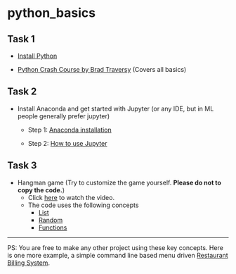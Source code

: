 # python_basics

## Task 1

- [Install Python](https://www.youtube.com/watch?v=wp15jyylSEQ)

- [Python Crash Course by Brad Traversy](https://www.youtube.com/watch?v=JJmcL1N2KQs&t=101s) (Covers all basics)

## Task 2

- Install Anaconda and get started with Jupyter (or any IDE, but in ML people generally prefer jupyter)

   - Step 1: [Anaconda installation](https://www.anaconda.com/products/individual) 
   
   - Step 2: [How to use Jupyter](https://www.youtube.com/watch?v=-MyjG00la2k)

## Task 3

- Hangman game (Try to customize the game yourself. **Please do not to copy the code.**)
   - Click [here](https://www.youtube.com/watch?v=PpoBVCagFo4) to watch the video.
   - The code uses the following concepts
      - [List](https://www.youtube.com/watch?v=ohCDWZgNIU0)
      - [Random](https://www.youtube.com/watch?v=JloQCKZZFc0)
      - [Functions](https://www.youtube.com/watch?v=BVfCWuca9nw)

---

PS: You are free to make any other project using these key concepts. Here is one more example, a simple command line based menu driven [Restaurant Billing System](https://github.com/HarshKapadia2/Restaurant-Billing-Python).
